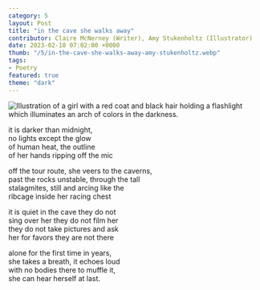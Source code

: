 ```yaml
---
category: 5
layout: Post
title: "in the cave she walks away"
contributor: Claire McNerney (Writer), Amy Stukenholtz (Illustrator)
date: 2023-02-10 07:02:00 +0000
thumb: "/5/in-the-cave-she-walks-away-amy-stukenholtz.webp"
tags: 
- Poetry
featured: true
theme: "dark"
---
```

<img src="{{ site.baseurl }}/uploads/5/in-the-cave-she-walks-away-amy-stukenholtz.png"
    alt="Illustration of a girl with a red coat and black hair holding a flashlight which illuminates an arch of colors in the darkness."
    class="w450">

it is darker than midnight,<br/>
no lights except the glow <br/>
of human heat, the outline<br/>
of her hands ripping off the mic

off the tour route, she veers to the caverns,<br/>
past the rocks unstable, through the tall<br/>
stalagmites, still and arcing like the <br/>
ribcage inside her racing chest

it is quiet in the cave they do not <br/>
sing over her they do not film her<br/>
they do not take pictures and ask <br/>
her for favors they are not there

alone for the first time in years,<br/>
she takes a breath, it echoes loud<br/>
with no bodies there to muffle it,<br/>
she can hear herself at last.
